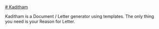 [# Kaditham](https://hari-uc.github.io/kaditham/)

Kaditham is a Document / Letter generator using templates. The only thing you need is your Reason for Letter.
